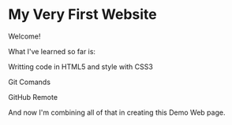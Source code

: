 # My Very First Website

Welcome!

What I've learned so far is:

Writting code in HTML5 and style with CSS3

Git Comands

GitHub Remote

And now I'm combining all of that in creating this Demo Web page.
